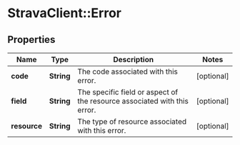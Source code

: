 # StravaClient::Error

## Properties
Name | Type | Description | Notes
------------ | ------------- | ------------- | -------------
**code** | **String** | The code associated with this error. | [optional] 
**field** | **String** | The specific field or aspect of the resource associated with this error. | [optional] 
**resource** | **String** | The type of resource associated with this error. | [optional] 


